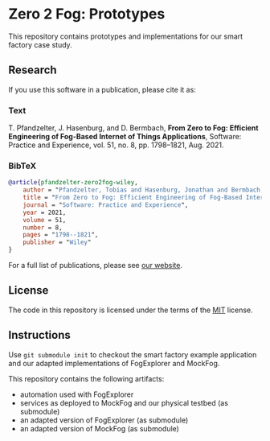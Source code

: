 # Zero 2 Fog: Prototypes

This repository contains prototypes and implementations for our smart factory case study.

## Research

If you use this software in a publication, please cite it as:

### Text

T. Pfandzelter, J. Hasenburg, and D. Bermbach, **From Zero to Fog: Efficient Engineering of Fog-Based Internet of Things Applications**, Software: Practice and Experience, vol. 51, no. 8, pp. 1798–1821, Aug. 2021.

### BibTeX

```bibtex
@article{pfandzelter-zero2fog-wiley,
    author = "Pfandzelter, Tobias and Hasenburg, Jonathan and Bermbach, David",
    title = "From Zero to Fog: Efficient Engineering of Fog-Based Internet of Things Applications",
    journal = "Software: Practice and Experience",
    year = 2021,
    volume = 51,
    number = 8,
    pages = "1798--1821",
    publisher = "Wiley"
}
```

For a full list of publications, please see [our website](https://www.mcc.tu-berlin.de/menue/forschung/publikationen/parameter/en/).

## License

The code in this repository is licensed under the terms of the [MIT](./LICENSE) license.

## Instructions

Use `git submodule init` to checkout the smart factory example application and our adapted implementations of FogExplorer and MockFog.

This repository contains the following artifacts:

- automation used with FogExplorer
- services as deployed to MockFog and our physical testbed (as submodule)
- an adapted version of FogExplorer (as submodule)
- an adapted version of MockFog (as submodule)
